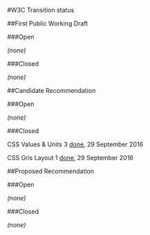 #W3C Transition status

##First Public Working Draft

###Open

_(none)_

###Closed

_(none)_

##Candidate Recommendation

###Open

_(none)_

###Closed

CSS Values & Units 3  [done](https://www.w3.org/TR/css-values-3/), 29 September 2016

CSS Gris Layout 1 [done](https://www.w3.org/TR/css-grid-1/), 29 September 2016

##Proposed Recommendation

###Open

_(none)_

###Closed

_(none)_
